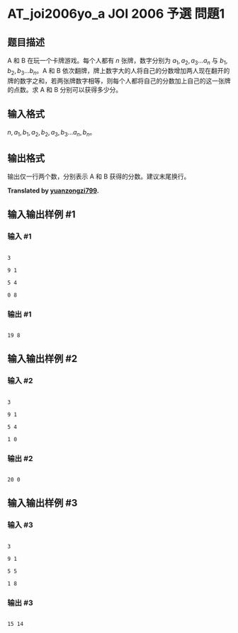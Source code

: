 # AT_joi2006yo_a JOI 2006 予選 問題1

## 题目描述

A 和 B 在玩一个卡牌游戏。每个人都有 $n$ 张牌，数字分别为 $a_1,a_2,a_3...a_n$ 与 $b_1,b_2,b_3...b_n$。A 和 B 依次翻牌，牌上数字大的人将自己的分数增加两人现在翻开的牌的数字之和，若两张牌数字相等，则每个人都将自己的分数加上自己的这一张牌的点数。求 A 和 B 分别可以获得多少分。

## 输入格式

$n,a_1,b_1,a_2,b_2,a_3,b_3...a_n,b_n$。

## 输出格式

输出仅一行两个数，分别表示 A 和 B 获得的分数。建议末尾换行。


**Translated by [yuanzongzi799](https://www.luogu.com.cn/user/1176727).**

## 输入输出样例 #1

### 输入 #1

```
3
9 1
5 4
0 8
```

### 输出 #1

```
19 8
```

## 输入输出样例 #2

### 输入 #2

```
3
9 1
5 4
1 0
```

### 输出 #2

```
20 0
```

## 输入输出样例 #3

### 输入 #3

```
3
9 1
5 5
1 8
```

### 输出 #3

```
15 14
```